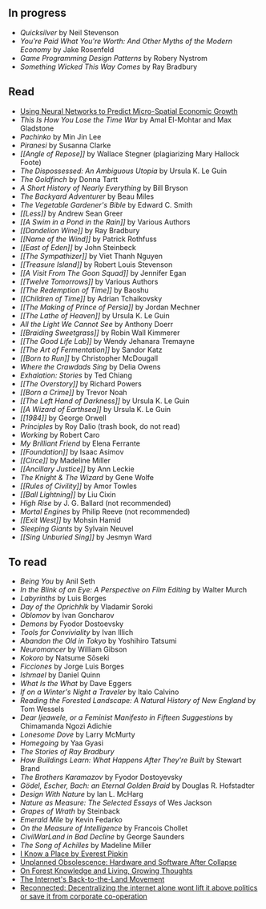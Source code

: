 ## In progress

- *Quicksilver* by Neil Stevenson
- *You're Paid What You're Worth: And Other Myths of the Modern Economy* by Jake Rosenfeld
- *Game Programming Design Patterns* by Robery Nystrom
- *Something Wicked This Way Comes* by Ray Bradbury

## Read

- [Using Neural Networks to Predict Micro-Spatial Economic Growth](https://www.nber.org/papers/w29569)
- _This Is How You Lose the Time War_ by Amal El-Mohtar and Max Gladstone
- _Pachinko_ by Min Jin Lee
- _Piranesi_ by Susanna Clarke
- _[[Angle of Repose]]_ by Wallace Stegner (plagiarizing Mary Hallock Foote)
- _The Dispossessed: An Ambiguous Utopia_ by Ursula K. Le Guin
- _The Goldfinch_ by Donna Tartt
- _A Short History of Nearly Everything_ by Bill Bryson
- _The Backyard Adventurer_ by Beau Miles
- _The Vegetable Gardener's Bible_ by Edward C. Smith
- _[[Less]]_ by Andrew Sean Greer
- _[[A Swim in a Pond in the Rain]]_ by Various Authors
- _[[Dandelion Wine]]_ by Ray Bradbury
- _[[Name of the Wind]]_ by Patrick Rothfuss
- _[[East of Eden]]_ by John Steinbeck
- _[[The Sympathizer]]_ by Viet Thanh Nguyen
- _[[Treasure Island]]_ by Robert Louis Stevenson
- _[[A Visit From The Goon Squad]]_ by Jennifer Egan
- _[[Twelve Tomorrows]]_ by Various Authors
- _[[The Redemption of Time]]_ by Baoshu
- _[[Children of Time]]_ by Adrian Tchaikovsky
- _[[The Making of Prince of Persia]]_ by Jordan Mechner
- _[[The Lathe of Heaven]]_ by Ursula K. Le Guin
- _All the Light We Cannot See_ by Anthony Doerr
- _[[Braiding Sweetgrass]]_ by Robin Wall Kimmerer
- _[[The Good Life Lab]]_ by Wendy Jehanara Tremayne
- _[[The Art of Fermentation]]_ by Sandor Katz
- _[[Born to Run]]_ by Christopher McDougall
- _Where the Crawdads Sing_ by Delia Owens
- _Exhalation: Stories_ by Ted Chiang
- _[[The Overstory]]_ by Richard Powers
- _[[Born a Crime]]_ by Trevor Noah
- _[[The Left Hand of Darkness]]_ by Ursula K. Le Guin
- _[[A Wizard of Earthsea]]_ by Ursula K. Le Guin
- _[[1984]]_ by George Orwell
- _Principles_ by Roy Dalio (trash book, do not read)
- _Working_ by Robert Caro
- _My Brilliant Friend_ by Elena Ferrante
- _[[Foundation]]_ by Isaac Asimov
- _[[Circe]]_ by Madeline Miller
- _[[Ancillary Justice]]_ by Ann Leckie
- _The Knight & The Wizard_ by Gene Wolfe
- _[[Rules of Civility]]_ by Amor Towles
- _[[Ball Lightning]]_ by Liu Cixin
- _High Rise_ by J. G. Ballard (not recommended)
- _Mortal Engines_ by Philip Reeve (not recommended)
- _[[Exit West]]_ by Mohsin Hamid
- _Sleeping Giants_ by Sylvain Neuvel
- _[[Sing Unburied Sing]]_ by Jesmyn Ward

## To read
- _Being You_ by Anil Seth
- _In the Blink of an Eye: A Perspective on Film Editing_ by Walter Murch
- _Labyrinths_ by Luis Borges
- _Day of the Oprichhlk_ by Vladamir Soroki
- _Oblomov_ by Ivan Goncharov
- _Demons_ by Fyodor Dostoevsky
- _Tools for Conviviality_ by Ivan Illich
- _Abandon the Old in Tokyo_ by Yoshihiro Tatsumi
- _Neuromancer_ by William Gibson
- _Kokoro_ by Natsume Sōseki
- _Ficciones_ by Jorge Luis Borges
- _Ishmael_ by Daniel Quinn
- _What Is the What_ by Dave Eggers
- _If on a Winter's Night a Traveler_ by Italo Calvino
- _Reading the Forested Landscape: A Natural History of New England_ by Tom Wessels
- _Dear Ijeawele, or a Feminist Manifesto in Fifteen Suggestions_ by Chimamanda Ngozi Adichie
- _Lonesome Dove_ by Larry McMurty
- _Homegoing_ by Yaa Gyasi
- _The Stories of Ray Bradbury_
- _How Buildings Learn: What Happens After They're Built_ by Stewart Brand
- _The Brothers Karamazov_ by Fyodor Dostoyevsky
- _Gödel, Escher, Bach: an Eternal Golden Braid_ by Douglas R. Hofstadter
- _Design With Nature_ by Ian L. McHarg
- _Nature as Measure: The Selected Essays_ of Wes Jackson
- _Grapes of Wrath_ by Steinback
- _Emerald Mile_ by Kevin Fedarko
- _On the Measure of Intelligence_ by Francois Chollet
- _CivilWarLand in Bad Decline_ by George Saunders
- _The Song of Achilles_ by Madeline Miller
- [I Know a Place by Everest Pipkin](https://pioneerworks.org/broadcast/i-know-a-place-pipkin)
- [Unplanned Obsolescence: Hardware and Software After Collapse](https://kurti.sh/pubs/unplanned_limits17.pdf)
- [On Forest Knowledge and Living, Growing Thoughts](https://www.are.na/blog/on-forest-knowledge-and-living-growing-thoughts)
- [The Internet's Back-to-the-Land Movement](https://www.are.na/blog/the-internet's-back-to-the-land-movement)
- [Reconnected: Decentralizing the internet alone wont lift it above politics or save it from corporate co-operation](https://reallifemag.com/reconnected/)
